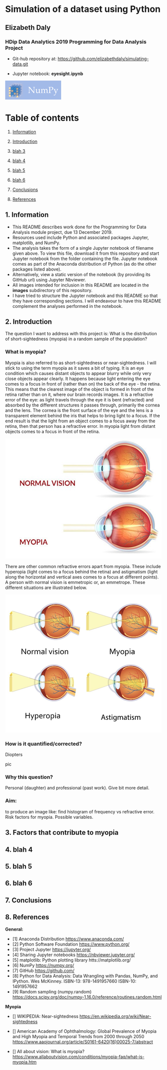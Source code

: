 # Simulation of a dataset using Python
## Elizabeth Daly

### HDip Data Analytics 2019 Programming for Data Analysis Project

- Git-hub repository at: https://github.com/elizabethdaly/simulating-data.git

- Jupyter notebook: **eyesight.ipynb**

![NumPy](images/numpy_logo.png)

# Table of contents
1. [Information](#info)

2. [Introduction](#section2)

3. [blah 3 ](#section3)

4. [blah 4](section4)
    
5. [blah 5](#section5)
    
6. [blah 6](#section6)
    
7. [Conclusions](#conclusions)

8. [References](#references)

## 1. Information <a name="information"></a>
- This README describes work done for the Programming for Data Analysis module project, due 13 December 2019. 
- Resources used include Python and associated packages Jupyter, matplotlib, and NumPy. 
- The analysis takes the form of a single Jupyter notebook of filename given above. To view this file, download it from this repository and start Jupyter notebook from the folder containing the file. Jupyter notebook comes as part of the Anaconda distribution of Python (as do the other packages listed above). 
- Alternatively, view a static version of the notebook (by providing its GitHub url) using Jupyter Nbviewer.
- All images intended for inclusion in this README are located in the **images** subdirectory of this repository.
- I have tried to structure the Jupyter notebook and this README so that they have corresponding sections. I will endeavour to have this README complement the analyses performed in the notebook.

## 2. Introduction <a name="section2"></a>

The question I want to address with this project is: What is the distribution of short-sightedness (myopia) in a random sample of the population? 

### What is myopia?
Myopia is also referred to as short-sightedness or near-sightedness. I will stick to using the term myopia as it saves a bit of typing. It is an eye condition which causes distant objects to appear blurry while only very close objects appear clearly. It happens because light entering the eye comes to a focus in front of (rather than on) the back of the eye - the retina. This means that the clearest image of the object is formed in front of the retina rather than on it, where our brain records images. It is a refractive error of the eye: as light travels through the eye it is bent (refracted) and absorbed by the different structures it passes through, primarily the cornea and the lens. The cornea is the front surface of the eye and the lens is a transparent element behind the iris that helps to bring light to a focus. If the end result is that the light from an object comes to a focus away from the retina, then that person has a refractive error. In myopia light from distant objects comes to a focus in front of the retina.

![myopia](images/myopia-and-normal.jpg)

There are other common refractive errors apart from myopia. These include hyperopia (light comes to a focus behind the retina) and astigmatism (light along the horizontal and vertical axes comes to a focus at different points). A person with normal vision is emmetropic or, an emmetrope. These different situations are illustrated below.

![refErrors](images/Refractive-states-web.jpg)

### How is it quantified/corrected?
Diopters

pic

### Why this question?
Personal (daughter) and professional (past work). Give bit more detail.

### Aim: 
to produce an image like: find histogram of frequency vs refractive error.
Risk factors for myopia. Possible variables.

## 3. Factors that contribute to myopia <a name="section3"></a>
## 4. blah 4 <a name="section4"></a>
## 5. blah 5 <a name="section5"></a>
## 6. blah 6 <a name="section6"></a>
## 7. Conclusions <a name="conclusions"></a>
## 8. References <a name="references"></a>

**General:**

- [1]  Anaconda Distribution
https://www.anaconda.com/
- [2] Python Software Foundation
https://www.python.org/
- [3] Project Jupyter
https://jupyter.org/
- [4] Sharing Jupyter notebooks
https://nbviewer.jupyter.org/
- [5] matplotlib: Python plotting library
htts://matplotlib.org/
- [6] NumPy
https://numpy.org/
- [7] GitHub
https://github.com/
- [8] Python for Data Analysis: Data Wrangling with Pandas, NumPy, and IPython. 
Wes McKinney. ISBN-13: 978-1491957660 ISBN-10: 1491957662
- [9] Random sampling (numpy.random)
https://docs.scipy.org/doc/numpy-1.16.0/reference/routines.random.html

**Myopia**

- [] WIKIPEDIA: Near-sightedness
https://en.wikipedia.org/wiki/Near-sightedness

- [] American Academy of Ophthalmology: Global Prevalence of Myopia and High Myopia and Temporal Trends from 2000 through 2050
https://www.aaojournal.org/article/S0161-6420(16)00025-7/abstract

- [] All about vision: What is myopia?
https://www.allaboutvision.com/conditions/myopia-faq/what-is-myopia.htm